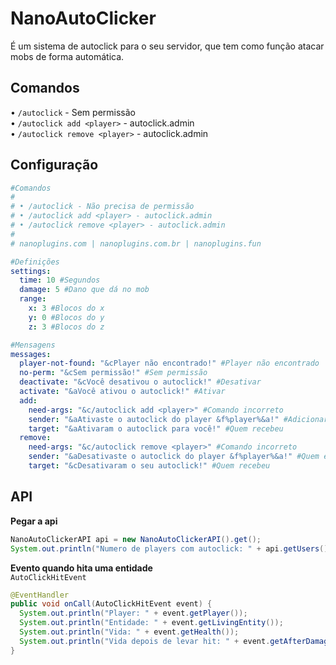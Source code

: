 ﻿# NanoAutoClicker

É um sistema de autoclick para o seu servidor, que tem como função atacar mobs de forma automática.

## Comandos

• `/autoclick` - Sem permissão <br>
• `/autoclick add <player>` - autoclick.admin <br>
• `/autoclick remove <player>` - autoclick.admin

## Configuração

```yml
#Comandos
#
# • /autoclick - Não precisa de permissão
# • /autoclick add <player> - autoclick.admin
# • /autoclick remove <player> - autoclick.admin
#
# nanoplugins.com | nanoplugins.com.br | nanoplugins.fun

#Definições
settings:
  time: 10 #Segundos
  damage: 5 #Dano que dá no mob
  range:
    x: 3 #Blocos do x
    y: 0 #Blocos do y
    z: 3 #Blocos do z

#Mensagens
messages:
  player-not-found: "&cPlayer não encontrado!" #Player não encontrado
  no-perm: "&cSem permissão!" #Sem permissão
  deactivate: "&cVocê desativou o autoclick!" #Desativar
  activate: "&aVocê ativou o autoclick!" #Ativar
  add:
    need-args: "&c/autoclick add <player>" #Comando incorreto
    sender: "&aAtivaste o autoclick do player &f%player%&a!" #Adicionar quem executou
    target: "&aAtivaram o autoclick para você!" #Quem recebeu
  remove:
    need-args: "&c/autoclick remove <player>" #Comando incorreto
    sender: "&aDesativaste o autoclick do player &f%player%&a!" #Quem executou
    target: "&cDesativaram o seu autoclick!" #Quem recebeu
```

## API

**Pegar a api**
```java
NanoAutoClickerAPI api = new NanoAutoClickerAPI().get();
System.out.println("Numero de players com autoclick: " + api.getUsers().size());
```

**Evento quando hita uma entidade** <br>
`AutoClickHitEvent`
```java
@EventHandler  
public void onCall(AutoClickHitEvent event) {  
  System.out.println("Player: " + event.getPlayer());  
  System.out.println("Entidade: " + event.getLivingEntity());
  System.out.println("Vida: " + event.getHealth());
  System.out.println("Vida depois de levar hit: " + event.getAfterDamagedHealth()); 
}
```
